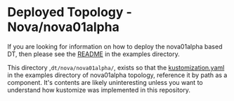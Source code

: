 # Deployed Topology - Nova/nova01alpha

If you are looking for information on how to deploy the nova01alpha based DT, then
please see the 
[README](../../../examples/dt/nova/nova01alpha/README.md) in the examples
directory.

This directory ,`dt/nova/nova01alpha/`, exists so that the
[kustomization.yaml](../../../examples/dt/nova/nova01alpha/edpm/nodeset/kustomization.yaml)
in the examples directory of nova01alpha topology, reference it by path as a
component. It's contents are likely uninteresting unless you want to understand
how kustomize was implemented in this repository.
